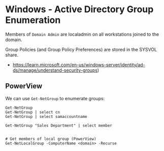 # Windows - Active Directory Group Enumeration

Members of `Domain Admin` are localadmin on all workstations joined to the domain.

Group Policies (and Group Policy Preferences) are stored in the SYSVOL share.

- <https://learn.microsoft.com/en-us/windows-server/identity/ad-ds/manage/understand-security-groups>)



## PowerView

We can use `Get-NetGroup` to enumerate groups:

```
Get-NetGroup
Get-NetGroup | select cn
Get-NetGroup | select samaccountname

Get-NetGroup "Sales Department" | select member


# Get members of local group (PowerView)
Get-NetLocalGroup -ComputerName <domain> -Recurse
```
















